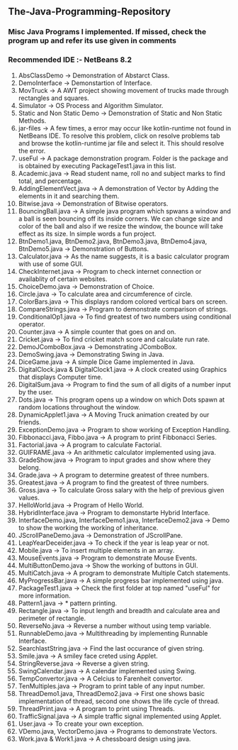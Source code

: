 ## The-Java-Programming-Repository
### Misc Java Programs I implemented. If missed, check the program up and refer its use given in comments <br>
### Recommended IDE :- NetBeans 8.2
1) AbsClassDemo -> Demonstration of Abstarct Class.
2) DemoInterface -> Demonstartion of Interface.
3) MovTruck -> A AWT project showing movement of trucks made through rectangles and squares.
4) Simulator -> OS Process and Algorithm Simulator.
5) Static and Non Static Demo -> Demonstration of Static and Non Static Methods.
6) jar-files -> A few times, a error may occur like kotlin-runtime not found in NetBeans IDE. To resolve this problem, click on resolve problems tab and browse the kotlin-runtime jar file and select it. This should resolve the error.
7) useFul -> A package demonstration program. Folder is the package and is obtained by executing PackageTest1.java in this list.
8) Academic.java -> Read student name, roll no and subject marks to find total, and percentage.
9) AddingElementVect.java -> A demonstration of Vector by Adding the elements in it and searching them.
10) Bitwise.java -> Demonstration of Bitwise operators.
11) BouncingBall.java -> A simple java program which spwans a window and a ball is seen bouncing off its inside corners. We can change size and color of the ball and also if we resize the window, the bounce will take effect as its size. In simple words a fun project.
12) BtnDemo1.java, BtnDemo2.java, BtnDemo3.java, BtnDemo4.java, BtnDemo5.java -> Demonstration of Buttons.
13) Calculator.java -> As the name suggests, it is a basic calculator program with use of some GUI.
14) CheckInternet.java -> Program to check internet connection or availablity of certain websites.
15) ChoiceDemo.java -> Demonstration of Choice.
16) Circle.java -> To calculate area and circumference of circle.
17) ColorBars.java -> This displays random colored vertical bars on screen.
18) CompareStrings.java -> Program to demonstrate comparison of strings.
19) ConditionalOp1.java -> To find greatest of two numbers using conditional operator.
20) Counter.java -> A simple counter that goes on and on.
21) Cricket.java -> To find cricket match score and calculate run rate.
22) DemoJComboBox.java -> Demonstrating JComboBox.
23) DemoSwing.java -> Demonstrating Swing in Java.
24) DiceGame.java -> A simple Dice Game implemented in Java.
25) DigitalClock.java & DigitalClock1.java -> A clock created using Graphics that displays Computer time.
26) DigitalSum.java -> Program to find the sum of all digits of a number input by the user.
27) Dots.java -> This program opens up a window on which Dots spawn at random locations throughout the window.
28) DynamicApplet1.java -> A Moving Truck animation created by our friends.
29) ExceptionDemo.java -> Program to show working of Exception Handling.
30) Fibbonacci.java, Fibbo.java -> A program to print Fibbonacci Series.
31) Factorial.java -> A program to calculate Factorial.
32) GUIFRAME.java -> An arithmetic calculator implemented using java.
33) GradeShow.java -> Program to input grades and show where they belong.
34) Grade.java -> A program to determine greatest of three numbers.
35) Greatest.java -> A program to find the greatest of three numbers.
36) Gross.java -> To calculate Gross salary with the help of previous given values.
37) HelloWorld.java -> Program of Hello World.
38) HybridInterface.java -> Program to demonstarte Hybrid Interface.
39) InterfaceDemo.java, InterfaceDemo1.java, InterfaceDemo2.java -> Demo to show the working the working of inheritance.
40) JScrollPaneDemo.java -> Demonstration of JScrollPane.
41) LeapYearDeceider.java -> To check if the year is leap year or not.
42) Mobile.java -> To insert multiple elements in an array.
43) MouseEvents.java -> Program to demonstrate Mouse Events.
44) MultiButtonDemo.java -> Show the working of buttons in GUI.
45) MultiCatch.java -> A program to demonstrate Multiple Catch statements.
46) MyProgressBar.java -> A simple progress bar implemented using java.
47) PackageTest1.java -> Check the first folder at top named "useFul" for more information.
48) Pattern1.java -> * pattern printing.
49) Rectangle.java -> To input length and breadth and calculate area and perimeter of rectangle.
50) ReverseNo.java -> Reverse a number without using temp variable.
51) RunnableDemo.java -> Multithreading by implementing Runnable Interface.
52) SearchlastString.java -> Find the last occurance of given string.
53) Smile.java -> A smiley face creted using Applet.
54) StringReverse.java -> Reverse a given string.
55) SwingCalendar.java -> A calendar implemented using Swing.
56) TempConvertor.java -> A Celcius to Farenheit convertor.
57) TenMultiples.java -> Program to print table of any input number.
58) ThreadDemo1.java, ThreadDemo2.java -> First one shows basic implementation of thread, second one shows the life cycle of thread.
59) ThreadPrint.java -> A program to print using Threads.
60) TrafficSignal.java -> A simple traffic signal implemented using Applet.
61) User.java -> To create your own exception.
62) VDemo.java, VectorDemo.java -> Programs to demonstrate Vectors.
63) Work.java & Work1.java -> A chessboard design using java.
